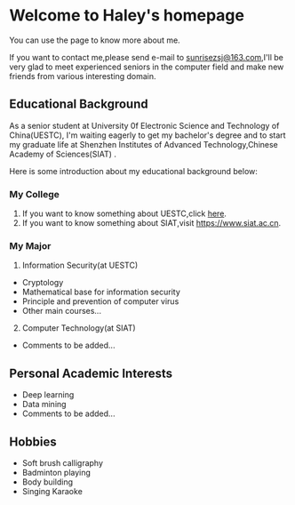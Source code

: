 # Welcome to Haley's homepage

You can use the page to know more about me.

If you want to contact me,please send e-mail to sunrisezsj@163.com,I'll be very glad to meet experienced seniors in the computer field and make new friends from various interesting domain. 
 
## Educational Background

As a senior student at University 0f Electronic Science and Technology of China(UESTC), I'm waiting eagerly to get my bachelor's degree and to start my graduate life at Shenzhen Institutes of Advanced Technology,Chinese Academy of Sciences(SIAT) .

Here is some introduction about my educational background below:

### My College
1. If you want to know something about UESTC,click [here](https://www.uestc.edu.cn).
2. If you want to know something about SIAT,visit https://www.siat.ac.cn.

### My Major
1. Information Security(at UESTC)
- Cryptology
- Mathematical base for information security
- Principle and prevention of computer virus
- Other main courses... 

2. Computer Technology(at SIAT)
- Comments to be added...



## Personal Academic Interests

- Deep learning
- Data mining
- Comments to be added...


## Hobbies

- Soft brush calligraphy
- Badminton playing
- Body building
- Singing Karaoke
